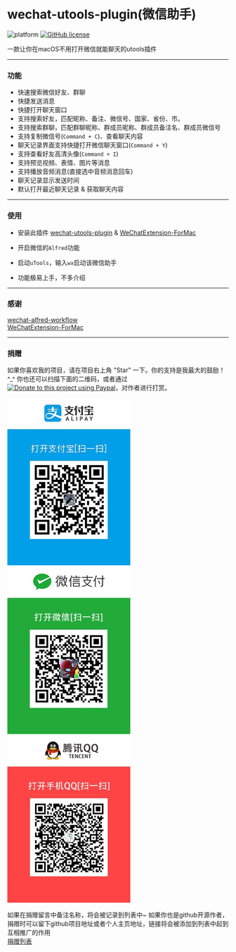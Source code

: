 # wechat-utools-plugin(微信助手)

![platform](https://img.shields.io/badge/platform-macos-lightgrey.svg)
[![GitHub license](https://img.shields.io/github/license/xuelongqy/wechat-utools-plugin)](https://github.com/xuelongqy/wechat-utools-plugin/blob/master/LICENSE)
 
一款让你在macOS不用打开微信就能聊天的utools插件

---

### 功能
* 快速搜索微信好友、群聊
* 快捷发送消息 
* 快捷打开聊天窗口
* 支持搜索好友，匹配昵称、备注、微信号、国家、省份、市。
* 支持搜索群聊，匹配群聊昵称、群成员昵称、群成员备注名、群成员微信号
* 支持复制微信号(`Command + C`)、查看聊天内容
* 聊天记录界面支持快捷打开微信聊天窗口(`Command + Y`)
* 支持查看好友高清头像(`Command + I`)
* 支持预览视频、表情、图片等消息
* 支持播放音频消息(直接选中音频消息回车)
* 聊天记录显示发送时间
* 默认打开最近聊天记录 & 获取聊天内容

---

### 使用
* 安装此插件 [wechat-utools-plugin](https://github.com/xuelongqy/wechat-utools-plugin/releases) & [WeChatExtension-ForMac](https://github.com/MustangYM/WeChatExtension-ForMac)

* 开启微信的`Alfred`功能

* 启动`uTools`，输入`wx`启动该微信助手

* 功能极易上手，不多介绍

---

### 感谢

[wechat-alfred-workflow](https://github.com/TKkk-iOSer/wechat-alfred-workflow)  
[WeChatExtension-ForMac](https://github.com/MustangYM/WeChatExtension-ForMac)  

---

### 捐赠
如果你喜欢我的项目，请在项目右上角 "Star" 一下。你的支持是我最大的鼓励！ ^_^
你也还可以扫描下面的二维码，或者通过[![Donate to this project using Paypal](https://img.shields.io/badge/paypal-donate-yellow.svg)](https://www.paypal.com/cgi-bin/webscr?cmd=_s-xclick&hosted_button_id=334PPRBZTY3J8&source=url)，对作者进行打赏。  

![](https://raw.githubusercontent.com/xuelongqy/donation/master/pay_alipay.jpg?raw=true) ![](https://raw.githubusercontent.com/xuelongqy/donation/master/pay_wxpay.jpg?raw=true) ![](https://raw.githubusercontent.com/xuelongqy/donation/master/pay_tencent.jpg?raw=true)

如果在捐赠留言中备注名称，将会被记录到列表中~ 如果你也是github开源作者，捐赠时可以留下github项目地址或者个人主页地址，链接将会被添加到列表中起到互相推广的作用  
[捐赠列表](https://github.com/xuelongqy/donation/blob/master/DONATIONLIST.md)

